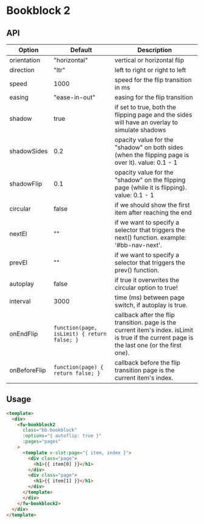 # Bookblock 2

## API

| Option       | Default                                     | Description                                                                                                                                   |
| ------------ | ------------------------------------------- | --------------------------------------------------------------------------------------------------------------------------------------------- |
| orientation  | "horizontal"                                | vertical or horizontal flip                                                                                                                   |
| direction    | "ltr"                                       | left to right or right to left                                                                                                                |
| speed        | 1000                                        | speed for the flip transition in ms                                                                                                           |
| easing       | "ease-in-out"                               | easing for the flip transition                                                                                                                |
| shadow       | true                                        | if set to true, both the flipping page and the sides will have an overlay to simulate shadows                                                 |
| shadowSides  | 0.2                                         | opacity value for the "shadow" on both sides (when the flipping page is over it). value: 0.1 - 1                                              |
| shadowFlip   | 0.1                                         | opacity value for the "shadow" on the flipping page (while it is flipping). value: 0.1 - 1                                                    |
| circular     | false                                       | if we should show the first item after reaching the end                                                                                       |
| nextEl       | ""                                          | if we want to specify a selector that triggers the next() function. example: '#bb-nav-next'.                                                  |
| prevEl       | ""                                          | if we want to specify a selector that triggers the prev() function.                                                                           |
| autoplay     | false                                       | if true it overwrites the circular option to true!                                                                                            |
| interval     | 3000                                        | time (ms) between page switch, if autoplay is true.                                                                                           |
| onEndFlip    | `function(page, isLimit) { return false; }` | callback after the flip transition. page is the current item's index. isLimit is true if the current page is the last one (or the first one). |
| onBeforeFlip | `function(page) { return false; }`          | callback before the flip transition page is the current item's index.                                                                         |

## Usage

```html
<template>
  <div>
    <fw-bookblock2
      class="bb-bookblock"
      :options="{ autoflip: true }"
      :pages="pages"
    >
      <template v-slot:page="{ item, index }">
        <div class="page">
          <h1>{{ item[0] }}</h1>
        </div>
        <div class="page">
          <h1>{{ item[1] }}</h1>
        </div>
      </template>
      </div>
    </fw-bookblock2>
  </div>
</template>
```
